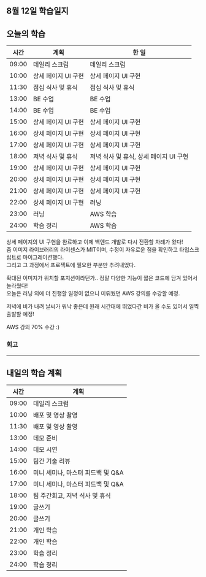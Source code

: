 ## 8월 12일 학습일지

## 오늘의 학습

| 시간  | 계획                | 한 일                                  |
| ----- | ------------------- | -------------------------------------- |
| 09:00 | 데일리 스크럼       | 데일리 스크럼                          |
| 10:00 | 상세 페이지 UI 구현 | 상세 페이지 UI 구현                    |
| 11:30 | 점심 식사 및 휴식   | 점심 식사 및 휴식                      |
| 13:00 | BE 수업             | BE 수업                                |
| 14:00 | BE 수업             | BE 수업                                |
| 15:00 | 상세 페이지 UI 구현 | 상세 페이지 UI 구현                    |
| 16:00 | 상세 페이지 UI 구현 | 상세 페이지 UI 구현                    |
| 17:00 | 상세 페이지 UI 구현 | 상세 페이지 UI 구현                    |
| 18:00 | 저녁 식사 및 휴식   | 저녁 식사 및 휴식, 상세 페이지 UI 구현 |
| 19:00 | 상세 페이지 UI 구현 | 상세 페이지 UI 구현                    |
| 20:00 | 상세 페이지 UI 구현 | 상세 페이지 UI 구현                    |
| 21:00 | 상세 페이지 UI 구현 | 상세 페이지 UI 구현                    |
| 22:00 | 상세 페이지 UI 구현 | 러닝                                   |
| 23:00 | 러닝                | AWS 학습                               |
| 24:00 | 학습 정리           | AWS 학습                               |

상세 페이지의 UI 구현을 완료하고 이제 백엔드 개발로 다시 전환할 차례가 왔다!  
줌 이미지 라이브러리의 라이센스가 MIT이며, 수정이 자유로운 점을 확인하고 타입스크립트로 마이그레이션했다.  
그리고 그 과정에서 프로젝트에 필요한 부분만 추려내었다.

확대된 이미지가 위치할 포지션이라던가.. 정말 다양한 기능이 짧은 코드에 담겨 있어서 놀라웠다!  
오늘은 러닝 외에 더 진행할 일정이 없으니 미뤄뒀던 AWS 강의를 수강할 예정.

저녁에 비가 내려 날씨가 워낙 좋은데 원래 시간대에 뛰었다간 비가 올 수도 있어서 일찍 출발할 예정!

AWS 강의 70% 수강 :)

### 회고

---

## 내일의 학습 계획

| 시간  | 계획                              |
| ----- | --------------------------------- |
| 09:00 | 데일리 스크럼                     |
| 10:00 | 배포 및 영상 촬영                 |
| 11:30 | 배포 및 영상 촬영                 |
| 13:00 | 데모 준비                         |
| 14:00 | 데모 시연                         |
| 15:00 | 팀간 기술 리뷰                    |
| 16:00 | 미니 세미나, 마스터 피드백 및 Q&A |
| 17:00 | 미니 세미나, 마스터 피드백 및 Q&A |
| 18:00 | 팀 주간회고, 저녁 식사 및 휴식    |
| 19:00 | 글쓰기                            |
| 20:00 | 글쓰기                            |
| 21:00 | 개인 학습                         |
| 22:00 | 개인 학습                         |
| 23:00 | 학습 정리                         |
| 24:00 | 학습 정리                         |
